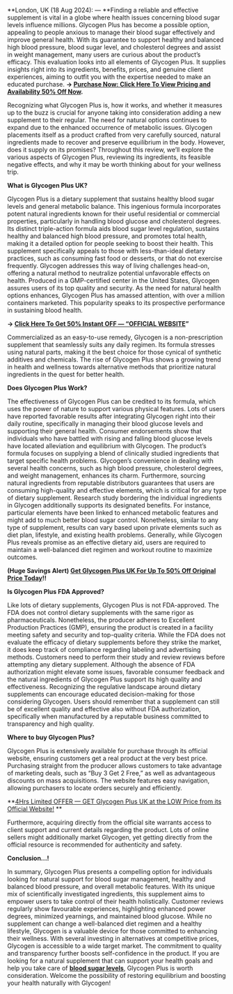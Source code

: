 **London, UK (18 Aug 2024): — **Finding a reliable and effective supplement is vital in a globe where health issues concerning blood sugar levels influence millions. Glycogen Plus has become a possible option, appealing to people anxious to manage their blood sugar effectively and improve general health. With its guarantee to support healthy and balanced high blood pressure, blood sugar level, and cholesterol degrees and assist in weight management, many users are curious about the product’s efficacy. This evaluation looks into all elements of Glycogen Plus. It supplies insights right into its ingredients, benefits, prices, and genuine client experiences, aiming to outfit you with the expertise needed to make an educated purchase. **→ [Purchase Now: Click Here To View Pricing and Availability 50% Off Now](https://supplementcarts.com/glycogen-plus-uk-official/).**


Recognizing what Glycogen Plus is, how it works, and whether it measures up to the buzz is crucial for anyone taking into consideration adding a new supplement to their regular. The need for natural options continues to expand due to the enhanced occurrence of metabolic issues. Glycogen placements itself as a product crafted from very carefully sourced, natural ingredients made to recover and preserve equilibrium in the body. However, does it supply on its promises? Throughout this review, we’ll explore the various aspects of Glycogen Plus, reviewing its ingredients, its feasible negative effects, and why it may be worth thinking about for your wellness trip.


**What is Glycogen Plus UK?**

Glycogen Plus is a dietary supplement that sustains healthy blood sugar levels and general metabolic balance. This ingenious formula incorporates potent natural ingredients known for their useful residential or commercial properties, particularly in handling blood glucose and cholesterol degrees. Its distinct triple-action formula aids blood sugar level regulation, sustains healthy and balanced high blood pressure, and promotes total health, making it a detailed option for people seeking to boost their health.
This supplement specifically appeals to those with less-than-ideal dietary practices, such as consuming fast food or desserts, or that do not exercise frequently. Glycogen addresses this way of living challenges head-on, offering a natural method to neutralize potential unfavorable effects on health. Produced in a GMP-certified center in the United States, Glycogen assures users of its top quality and security. As the need for natural health options enhances, Glycogen Plus has amassed attention, with over a million containers marketed. This popularity speaks to its prospective performance in sustaining blood health.


**→ [Click Here To Get 50% Instant OFF — “OFFICIAL WEBSITE](https://supplementcarts.com/glycogen-plus-uk-official/)”**


Commercialized as an easy-to-use remedy, Glycogen is a non-prescription supplement that seamlessly suits any daily regimen. Its formula stresses using natural parts, making it the best choice for those cynical of synthetic additives and chemicals. The rise of Glycogen Plus shows a growing trend in health and wellness towards alternative methods that prioritize natural ingredients in the quest for better health.


**Does Glycogen Plus Work?**

The effectiveness of Glycogen Plus can be credited to its formula, which uses the power of nature to support various physical features. Lots of users have reported favorable results after integrating Glycogen right into their daily routine, specifically in managing their blood glucose levels and supporting their general health. Consumer endorsements show that individuals who have battled with rising and falling blood glucose levels have located alleviation and equilibrium with Glycogen.
The product’s formula focuses on supplying a blend of clinically studied ingredients that target specific health problems. Glycogen’s convenience in dealing with several health concerns, such as high blood pressure, cholesterol degrees, and weight management, enhances its charm. Furthermore, sourcing natural ingredients from reputable distributors guarantees that users are consuming high-quality and effective elements, which is critical for any type of dietary supplement.
Research study bordering the individual ingredients in Glycogen additionally supports its designated benefits. For instance, particular elements have been linked to enhanced metabolic features and might add to much better blood sugar control. Nonetheless, similar to any type of supplement, results can vary based upon private elements such as diet plan, lifestyle, and existing health problems. Generally, while Glycogen Plus reveals promise as an effective dietary aid, users are required to maintain a well-balanced diet regimen and workout routine to maximize outcomes.


**(Huge Savings Alert) [Get Glycogen Plus UK For Up To 50% Off Original Price Today](https://supplementcarts.com/glycogen-plus-uk-official/)!!**



**Is Glycogen Plus FDA Approved?**

Like lots of dietary supplements, Glycogen Plus is not FDA-approved. The FDA does not control dietary supplements with the same rigor as pharmaceuticals. Nonetheless, the producer adheres to Excellent Production Practices (GMP), ensuring the product is created in a facility meeting safety and security and top-quality criteria. While the FDA does not evaluate the efficacy of dietary supplements before they strike the market, it does keep track of compliance regarding labeling and advertising methods.
Customers need to perform their study and review reviews before attempting any dietary supplement. Although the absence of FDA authorization might elevate some issues, favorable consumer feedback and the natural ingredients of Glycogen Plus support its high quality and effectiveness.
Recognizing the regulative landscape around dietary supplements can encourage educated decision-making for those considering Glycogen. Users should remember that a supplement can still be of excellent quality and effective also without FDA authorization, specifically when manufactured by a reputable business committed to transparency and high quality.


**Where to buy Glycogen Plus?**

Glycogen Plus is extensively available for purchase through its official website, ensuring customers get a real product at the very best price. Purchasing straight from the producer allows customers to take advantage of marketing deals, such as “Buy 3 Get 2 Free,” as well as advantageous discounts on mass acquisitions. The website features easy navigation, allowing purchasers to locate orders securely and efficiently.


**[4Hrs Limited OFFER — GET Glycogen Plus UK at the LOW Price from its Official Website!](https://supplementcarts.com/glycogen-plus-uk-official/) **


Furthermore, acquiring directly from the official site warrants access to client support and current details regarding the product. Lots of online sellers might additionally market Glycogen, yet getting directly from the official resource is recommended for authenticity and safety.


**Conclusion...!**

In summary, Glycogen Plus presents a compelling option for individuals looking for natural support for blood sugar management, healthy and balanced blood pressure, and overall metabolic features. With its unique mix of scientifically investigated ingredients, this supplement aims to empower users to take control of their health holistically. Customer reviews regularly show favourable experiences, highlighting enhanced power degrees, minimized yearnings, and maintained blood glucose.
While no supplement can change a well-balanced diet regimen and a healthy lifestyle, Glycogen is a valuable device for those committed to enhancing their wellness. With several investing in alternatives at competitive prices, Glycogen is accessible to a wide target market. The commitment to quality and transparency further boosts self-confidence in the product.
If you are looking for a natural supplement that can support your health goals and help you take care of **[blood sugar levels](https://bingnews24x7.com/)**, Glycogen Plus is worth consideration. Welcome the possibility of restoring equilibrium and boosting your health naturally with Glycogen!


